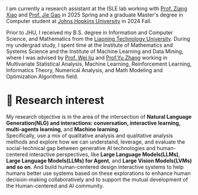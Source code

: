 
I am currently a research assistant at the ISLE lab working with [Prof. Ziang Xiao](https://www.ziangxiao.com/) and [Prof. Jie Gao](https://gaojie058.github.io/) in 2025 Spring and a graduate Master's degree in Computer student at [Johns Hopkins University](https://www.jhu.edu/) in 2024 Fall.

Prior to JHU, I received my B.S. degree in Information and Computer Science, and Mathematics from the [Liaoning Technology University](https://en.lntu.edu.cn/). During my undergrad study, I spent time at the Institute of Mathematics and Systems Science and the Institute of Machine Learning and Data Mining, where I was advised by [Prof. Wei liu](https://www.researchgate.net/profile/Wei-Liu-523) and [Prof.Yu Zhang](https://www.researchgate.net/profile/Yu-Zhang-264) working in Multivariate Statistical Analysis, Machine Learning, Reinforcement Learning, Informatics Theory, Numerical Analysis, and Math Modeling and Optimization Algorithms field.
# 🤔 Research interest
My research objective is in the area of the intersection of **Natural Language Generation(NLG) and interactions: conversation, interactive learning, multi-agents learning**, and **Machine learning**. \
Specifically, use a mix of qualitative analysis and qualitative analysis methods and explore how we can understand, leverage, and evaluate the social-technical gap between generative AI technologies and human-centered interactive perspectives, like **Large Language Models(LLMs)**, **Large Language Models(LLMs) for Agent**, and **Large Vision Models(LVMs) and so on**. And build human-centered design interactive systems to help humans better use systems based on these explorations to enhance human decision-making collaboratively and to support the mutual development of the Human-centered and AI community. 

